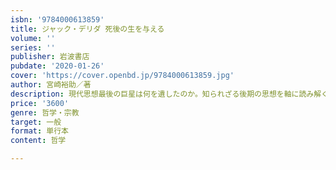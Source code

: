 ```yaml
---
isbn: '9784000613859'
title: ジャック・デリダ 死後の生を与える
volume: ''
series: ''
publisher: 岩波書店
pubdate: '2020-01-26'
cover: 'https://cover.openbd.jp/9784000613859.jpg'
author: 宮崎裕助／著
description: 現代思想最後の巨星は何を遺したのか。知られざる後期の思想を軸に読み解く。新たなる入門書の誕生。
price: '3600'
genre: 哲学・宗教
target: 一般
format: 単行本
content: 哲学

---
```

